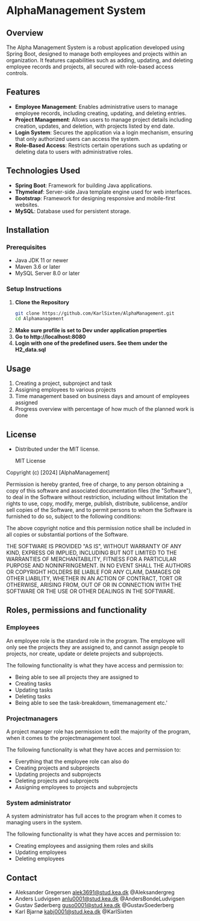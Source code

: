 # AlphaManagement System

## Overview
The Alpha Management System is a robust application developed using Spring Boot, designed to manage both employees and projects within an organization. It features capabilities such as adding, updating, and deleting employee records and projects, all secured with role-based access controls.

## Features
- **Employee Management**: Enables administrative users to manage employee records, including creating, updating, and deleting entries.
- **Project Management**: Allows users to manage project details including creation, updates, and deletion, with projects listed by end date.
- **Login System**: Secures the application via a login mechanism, ensuring that only authorized users can access the system.
- **Role-Based Access**: Restricts certain operations such as updating or deleting data to users with administrative roles.

## Technologies Used
- **Spring Boot**: Framework for building Java applications.
- **Thymeleaf**: Server-side Java template engine used for web interfaces.
- **Bootstrap**: Framework for designing responsive and mobile-first websites.
- **MySQL**: Database used for persistent storage.

## Installation

### Prerequisites
- Java JDK 11 or newer
- Maven 3.6 or later
- MySQL Server 8.0 or later

### Setup Instructions
1. **Clone the Repository**
   ```bash
   git clone https://github.com/KarlSixten/AlphaManagement.git
   cd Alphamanagement
2. **Make sure profile is set to Dev under application properties**
3. **Go to http://localhost:8080**
4. **Login with one of the predefined users. See them under the H2_data.sql**

## Usage

1. Creating a project, subproject and task
2. Assigning employees to various projects
3. Time management based on business days and amount of employees assigned
4. Progress overview with percentage of how much of the planned work is done

## License
- Distributed under the MIT license.

  MIT License

Copyright (c) [2024] [AlphaManagement]

Permission is hereby granted, free of charge, to any person obtaining a copy
of this software and associated documentation files (the "Software"), to deal
in the Software without restriction, including without limitation the rights
to use, copy, modify, merge, publish, distribute, sublicense, and/or sell
copies of the Software, and to permit persons to whom the Software is
furnished to do so, subject to the following conditions:

The above copyright notice and this permission notice shall be included in all
copies or substantial portions of the Software.

THE SOFTWARE IS PROVIDED "AS IS", WITHOUT WARRANTY OF ANY KIND, EXPRESS OR
IMPLIED, INCLUDING BUT NOT LIMITED TO THE WARRANTIES OF MERCHANTABILITY,
FITNESS FOR A PARTICULAR PURPOSE AND NONINFRINGEMENT. IN NO EVENT SHALL THE
AUTHORS OR COPYRIGHT HOLDERS BE LIABLE FOR ANY CLAIM, DAMAGES OR OTHER
LIABILITY, WHETHER IN AN ACTION OF CONTRACT, TORT OR OTHERWISE, ARISING FROM,
OUT OF OR IN CONNECTION WITH THE SOFTWARE OR THE USE OR OTHER DEALINGS IN THE
SOFTWARE.

## Roles, permissions and functionality

### Employees
An employee role is the standard role in the program.
The employee will only see the projects they are assigned to, and cannot assign people to projects, nor create, update or delete projects and subprojects.

The following functionality is what they have access and permission to:

- Being able to see all projects they are assigned to
- Creating tasks
- Updating tasks
- Deleting tasks
- Being able to see the task-breakdown, timemanagement etc.'

### Projectmanagers

A project manager role has permission to edit the majority of the program, when it comes to the projectmanagement tool.

The following functionality is what they have acces and permission to: 

- Everything that the employee role can also do
- Creating projects and subprojects
- Updating projects and subprojects
- Deleting projects and subprojects
- Assigning employees to projects and subprojects
  

### System administrator

A system administrator has full acces to the program when it comes to managing users in the system.

The following functionality is what they have acces and permission to:

- Creating employees and assigning them roles and skills
- Updating employees
- Deleting employees
  

## Contact

- Aleksander Gregersen  alek3691@stud.kea.dk  @Aleksandergreg 
- Anders Ludvigsen  anlu0001@stud.kea.dk  @AndersBondeLudvigsen 
- Gustav Søderberg  guso0001@stud.kea.dk  @GustavSoederberg 
- Karl Bjarnø  kabj0001@stud.kea.dk  @KarlSixten





   
   
